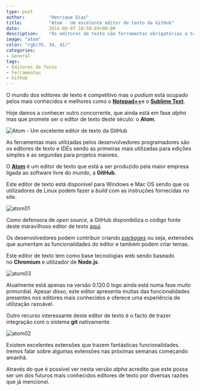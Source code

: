 ```yaml
---
type: post
author:         "Henrique Dias"
title:          "Atom - Um excelente editor de texto da GitHub"
date:           2014-08-07 18:50:03+00:00
description:    "Os editores de texto são ferramentas obrigatórias a todos os programadores. Hoje damos a conhecer mais um que entrou neste competitivo mundo: o Atom."
image: "atom"
color: "rgb(35, 34, 41)"
categories:
- General
tags:
- Editores de Texto
- Ferramentas
- GitHub
---
```


O mundo dos editores de texto é competitivo mas o *podium* está ocupado pelos mais conhecidos e melhores como o [**Notepad++**](http://notepad-plus-plus.org/)e o [**Sublime Text**](http://www.sublimetext.com/).

Hoje damos a conhecer outro concorrente, que ainda está em fase *alpha* mas que promete ser o editor de texto deste século: o **Atom**.

![Atom - Um excelente editor de texto da GitHub](/images/atom00.jpg)

As ferramentas mais utilizadas pelos desenvolvedores programadores são os editores de texto e IDEs sendo as primeiras mais utilizadas para edições simples e as segundas para projetos maiores.

O [**Atom**](https://atom.io/) é um editor de texto que está a ser produzido pela maior empresa ligada ao software livre do mundo, a **GitHub**.

Este editor de texto está disponível para Windows e Mac OS sendo que os utilizadores de Linux podem fazer a *build* com as instruções fornecidas no site.

![atom01](/images/atom01.jpg)

Como defensora de *open source*, a GitHub disponibiliza o código fonte deste maravilhoso editor de texto [aqui](https://github.com/atom/atom).

Os desenvolvedores podem contribuir criando [*packages*](https://atom.io/docs/latest/creating-a-package) ou seja, extensões que aumentam as funcionalidades do editor e também podem criar temas.

Este editor de texto tem como base tecnologias web sendo baseado no **Chromium** e utilizador de **Node.js**.

![atom03](/images/atom03.jpg)

Atualmente está apenas na versão 0.120.0 logo ainda está numa fase muito primordial. Apesar disso, este editor apresenta muitas das funcionalidades presentes nos editores mais conhecidos e oferece uma experiência de utilização razoável.

Outro recurso interessante deste editor de texto é o facto de trazer integração com o sistema **git** nativamente.

![atom02](/images/atom02.jpg)

Existem excelentes extensões que trazem fantásticas funcionalidades. Iremos falar sobre algumas extensões nas próximas semanas começando amanhã.

Através do que é possível ver nesta versão *alpha* acredito que este possa ser um dos futuros mais conhecidos editores de texto por diversas razões que já mencionei.
